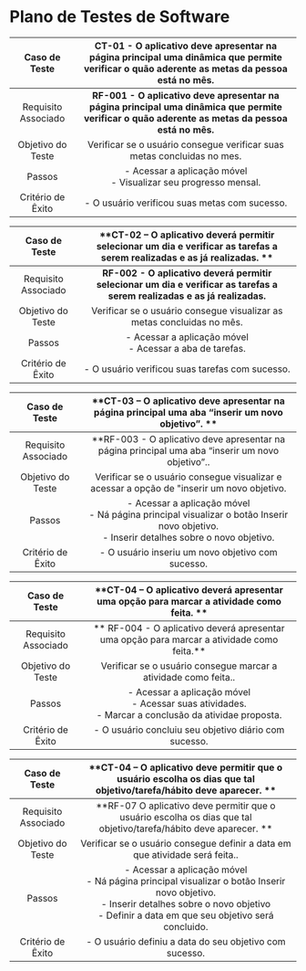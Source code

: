 

# Plano de Testes de Software
 
| **Caso de Teste** 	| **CT-01 - O aplicativo deve apresentar na página principal uma dinâmica que permite verificar o quão aderente as metas da pessoa está no mês.** 	|
|:---:	|:---:	|
|	Requisito Associado 	| **RF-001 -	O aplicativo deve apresentar na página principal uma dinâmica que permite verificar o quão aderente as metas da pessoa está no mês.** |
| Objetivo do Teste 	| Verificar se o usuário consegue verificar suas metas concluidas no mes. |
| Passos 	| - Acessar a aplicação móvel <br> - Visualizar seu progresso mensal.<br> |
|Critério de Êxito | - O usuário verificou suas metas com sucesso. |

| **Caso de Teste** 	| **CT-02 – O aplicativo deverá permitir selecionar um dia e verificar as tarefas a serem realizadas e as já realizadas. ** 	|
|:---:	|:---:	|
|	Requisito Associado 	| **RF-002 -	O aplicativo deverá permitir selecionar um dia e verificar as tarefas a serem realizadas e as já realizadas.** |
| Objetivo do Teste 	| Verificar se o usuário consegue visualizar as metas concluidas no mês. |
| Passos 	| - Acessar a aplicação móvel <br> - Acessar a aba de tarefas.<br>   |
|Critério de Êxito | - O usuário verificou suas tarefas com sucesso. |


| **Caso de Teste** 	| **CT-03 – O aplicativo deve apresentar na página principal uma aba “inserir um novo objetivo”. ** 	|
|:---:	|:---:	|
|	Requisito Associado 	|**RF-003 -	O aplicativo deve apresentar na página principal uma aba “inserir um novo objetivo”.. |
| Objetivo do Teste 	| Verificar se o usuário consegue visualizar e acessar a opção de "inserir um novo objetivo. |
| Passos 	| - Acessar a aplicação móvel <br> - Ná página principal visualizar o botão Inserir novo objetivo.<br> - Inserir detalhes sobre o novo objetivo. <br> |
|Critério de Êxito | - O usuário inseriu um novo objetivo com sucesso. |

| **Caso de Teste** 	| **CT-04 – O aplicativo deverá apresentar uma opção para marcar a atividade como feita. ** 	|
|:---:	|:---:	|
|	Requisito Associado 	|** RF-004 -	O aplicativo deverá apresentar uma opção para marcar a atividade como feita.** |
| Objetivo do Teste 	| Verificar se o usuário consegue marcar a atividade como feita.. |
| Passos 	| - Acessar a aplicação móvel <br> - Acessar suas atividades. <br> - Marcar a conclusão da atividae proposta. <br> |
|Critério de Êxito | - O usuário concluiu seu objetivo diário com sucesso. |

| **Caso de Teste** 	| **CT-04 – O aplicativo deve permitir que o usuário escolha os dias que tal objetivo/tarefa/hábito deve aparecer. ** 	|
|:---:	|:---:	|
|	Requisito Associado 	| **RF-07	O aplicativo deve permitir que o usuário escolha os dias que tal objetivo/tarefa/hábito deve aparecer. ** |
| Objetivo do Teste 	| Verificar se o usuário consegue definir a data em que atividade será feita.. |
| Passos 	| - Acessar a aplicação móvel <br> - Ná página principal visualizar o botão Inserir novo objetivo. <br> - Inserir detalhes sobre o novo objetivo  <br> - Definir a data em que seu objetivo será concluido. |
|Critério de Êxito | - O usuário definiu a data do seu objetivo com sucesso. |

